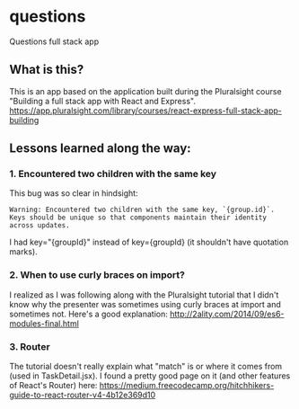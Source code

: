 # questions
Questions full stack app

## What is this?
This is an app based on the application built during the Pluralsight course 
"Building a full stack app with React and Express". 
https://app.pluralsight.com/library/courses/react-express-full-stack-app-building

## Lessons learned along the way:
### 1. Encountered two children with the same key

This bug was so clear in hindsight:

    Warning: Encountered two children with the same key, `{group.id}`. Keys should be unique so that components maintain their identity across updates.

I had key="{groupId}" instead of key={groupId} (it shouldn't have quotation marks). 

### 2. When to use curly braces on import?

I realized as I was following along with the Pluralsight tutorial that I didn't know why the presenter was sometimes using curly braces at import and sometimes not. Here's a good explanation: http://2ality.com/2014/09/es6-modules-final.html

### 3. Router

The tutorial doesn't really explain what "match" is or where it comes from (used in TaskDetail.jsx). I found a pretty good page on it (and other features of React's Router) here:
https://medium.freecodecamp.org/hitchhikers-guide-to-react-router-v4-4b12e369d10
